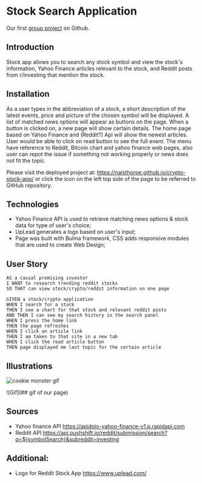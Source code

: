 # Stock Search Application

Our first [group project](https://github.com/naisthorpe/crypto-stock-app) on Github.

## Introduction

Stock app allows you to search any stock symbol and view the stock's information, Yahoo Finance articles relevant to the stock, and Reddit posts from r/investing that mention the stock.

## Installation  

As a user types in the abbreviation of a stock, a short description of the latest events, price and picture of the chosen symbol will be displayed. 
A list of matched news options will appear as buttons on the page. When a button is clicked on, a new page will show certain details.
The home page based on Yahoo Finance and (Reddit?) Api will show the newest articles. User would be able to click on read button to see the full event.
The menu have reference to Reddit, Bitcoin chart and yahoo finance web pages, also user can repot the issue if something not working properly or news does not fit the topic.

Please visit the deployed project at: https://naisthorpe.github.io/crypto-stock-app/ or click the icon on the left top side of the page to be referred to GitHub repository.

## Technologies

- Yahoo Finance API is used to retrieve matching news options & stock data for type of user's choice;
-  UpLead generates a logo based on user's input;  
-  Page was built with Bulma framework, CSS adds responsive modules that are used to create Web Design;   

## User Story
```
AS a casual promising investor 
I WANT to research trending reddit stocks 
SO THAT can view stock/crypto/reddit information on one page

GIVEN a stock/crypto application
WHEN I search for a stock
THEN I see a chart for that stock and relevant reddit posts
AND THEN I can see my search history in the search panel
WHEN I press the home link
THEN the page refreshes
WHEN I click an article link
THEN I am taken to that site in a new tab
WHEN I click the read article button 
THEN page displayed me last topic for the certain article
```

## Illustrations
![cookie monster gif](https://user-images.githubusercontent.com/76064269/111012791-2aef5780-836b-11eb-9a4e-0d9a6eb9c284.gif)

![Gif](## gif of our page)

## Sources

- Yahoo finance API https://apidojo-yahoo-finance-v1.p.rapidapi.com
- Reddit API https://api.pushshift.io/reddit/submission/search?q=${symbolSearch}&subreddit=investing

## Additional:
- Logo for Reddit Stock App https://www.uplead.com/
